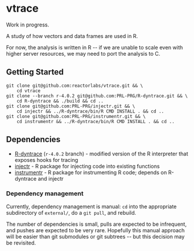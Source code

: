vtrace
======

Work in progress.

A study of how vectors and data frames are used in R.

For now, the analysis is written in R -- if we are unable to scale even with
higher server resources, we may need to port the analysis to C.

Getting Started
---------------

```
git clone git@github.com:reactorlabs/vtrace.git && \
    cd vtrace
git clone --branch r-4.0.2 git@github.com:PRL-PRG/R-dyntrace.git && \
    cd R-dyntrace && ./build && cd ..
git clone git@github.com:PRL-PRG/injectr.git && \
    cd injectr && ../R-dyntrace/bin/R CMD INSTALL . && cd ..
git clone git@github.com:PRL-PRG/instrumentr.git && \
    cd instrumentr && ../R-dyntrace/bin/R CMD INSTALL . && cd ..
```

Dependencies
------------

* [R-dyntrace](https://github.com/PRL-PRG/R-dyntrace/tree/r-4.0.2) (`r-4.0.2`
  branch) - modified version of the R interpreter that exposes hooks for tracing
* [injectr](https://github.com/PRL-PRG/injectr) - R package for injecting code
  into existing functions
* [instrumentr](https://github.com/PRL-PRG/instrumentr) - R package for
  instrumenting R code; depends on R-dyntrace and injectr

### Dependency management

Currently, dependency management is manual: `cd` into the appropriate
subdirectory of `external/`, do a `git pull`, and rebuild.

The number of dependencies is small, pulls are expected to be infrequent, and
pushes are expected to be very rare. Hopefully this manual approach will be
easier than git submodules or git subtrees -- but this decision may be
revisited.

